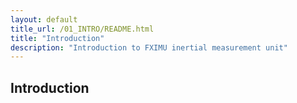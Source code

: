 ```yaml
---
layout: default
title_url: /01_INTRO/README.html
title: "Introduction"
description: "Introduction to FXIMU inertial measurement unit"
---
```


## Introduction
